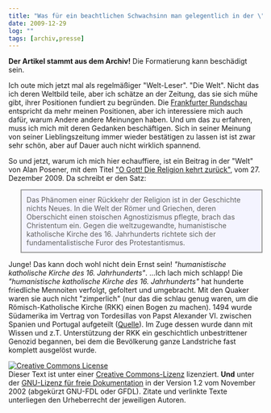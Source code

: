 ```yaml
---
title: "Was für ein beachtlichen Schwachsinn man gelegentlich in der \"Welt\" lesen kann."
date: 2009-12-29
log: ""
tags: [archiv,presse]
---
```

**Der Artikel stammt aus dem Archiv!** Die Formatierung kann beschädigt sein.

Ich oute mich jetzt mal als regelmäßiger "Welt-Leser". <a ref="http://www.welt.de/">"Die Welt"</a>. Nicht das ich deren Weltbild teile, aber ich schätze an der Zeitung, das sie sich mühe gibt, ihrer Positionen fundiert zu begründen. Die <a href="http://www.fr-online.de/">Frankfurter Rundschau</a> entspricht da mehr meinen Positionen, aber ich interessiere mich auch dafür, warum Andere andere Meinungen haben. Und um das zu erfahren, muss ich mich mit deren Gedanken beschäftigen. Sich in seiner Meinung von seiner Lieblingszeitung immer wieder bestätigen zu lassen ist ist zwar sehr schön, aber auf Dauer auch nicht wirklich spannend.

So und jetzt, warum ich mich hier echauffiere, ist ein Beitrag in der "Welt" von Alan Posener, mit dem Titel <a href="http://www.welt.de/die-welt/kultur/literatur/article5641782/O-Gott-Die-Religion-kehrt-zurueck.html">"O Gott! Die Religion kehrt zurück"</a>, vom 27. Dezember 2009. Da schreibt er den Satz:
<blockquote width=80%; style="padding:10px; background:#f4f4ff; border: 2px solid #999; border-right-width: 2px">
Das Phänomen einer Rückkehr der Religion ist in der Geschichte nichts Neues. In die Welt der Römer und Griechen, deren Oberschicht einen stoischen Agnostizismus pflegte, brach das Christentum ein. Gegen die weltzugewandte, humanistische katholische Kirche des 16. Jahrhunderts richtete sich der fundamentalistische Furor des Protestantismus.
</blockquote>

Junge! Das kann doch wohl nicht dein Ernst sein! <i>"humanistische katholische Kirche des 16. Jahrhunderts"</i>. ...Ich lach mich schlapp! Die <i>"humanistische katholische Kirche des 16. Jahrhunderts"</i> hat hunderte friedliche Mennoiten verfolgt, gefoltert und umgebracht. Mit den Quaker waren sie auch nicht "zimperlich" (nur das die schlau genug waren, um die Römisch-Katholische Kirche (RKK) einen Bogen zu machen). 1494 wurde Südamerika im Vertrag von Tordesillas von Papst Alexander VI. zwischen Spanien und Portugal aufgeteilt (<a href="http://de.wikipedia.org/wiki/Geschichte_Südamerikas#Eroberung">Quelle</a>). Im Zuge dessen wurde dann mit Wissen und z.T. Unterstützung der RKK ein geschichtlich unbestrittener  Genozid begannen, bei dem die Bevölkerung ganze Landstriche fast komplett ausgelöst wurde. 




 <a rel="license" href="http://creativecommons.org/licenses/by-sa/3.0/de/"><img alt="Creative Commons License" style="border-width:0" src="http://i.creativecommons.org/l/by-sa/3.0/de/88x31.png" /></a><br />Dieser <span xmlns:dc="http://purl.org/dc/elements/1.1/" href="http://purl.org/dc/dcmitype/Text" rel="dc:type">Text</span> ist unter einer <a rel="license" href="http://creativecommons.org/licenses/by-sa/3.0/de/">Creative Commons-Lizenz</a> lizenziert. **Und** unter der <a href="http://de.wikipedia.org/wiki/GFDL">GNU-Lizenz für freie Dokumentation</a> in der Version 1.2 vom November 2002 (abgekürzt GNU-FDL oder GFDL). Zitate und verlinkte Texte unterliegen den Urheberrecht der jeweiligen Autoren.



